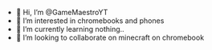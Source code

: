 - 👋 Hi, I’m @GameMaestroYT
- 👀 I’m interested in chromebooks and phones
- 🌱 I’m currently learning nothing..
- 💞️ I’m looking to collaborate on minecraft on chromebook
<!---
DabombDank2/DabombDank2 is a ✨ special ✨ repository because its `README.md` (this file) appears on your GitHub profile.
You can click the Preview link to take a look at your changes.
--->

